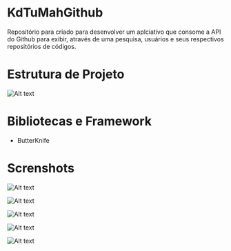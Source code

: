 # KdTuMahGithub

Repositório para criado para desenvolver um aplciativo que consome a API do Github para exibir, através de uma pesquisa, usuários e seus respectivos repositórios de códigos.

# Estrutura de Projeto

![Alt text](https://github.com/tiagosombrra/KdTuMahGithub/blob/master/images/tree_code.png?raw=true "Tree code")

# Bibliotecas e Framework

* ButterKnife

# Screnshots

![Alt text](https://github.com/tiagosombrra/KdTuMahGithub/blob/master/images/splash.png?raw=true "Splash")

![Alt text](https://github.com/tiagosombrra/KdTuMahGithub/blob/master/images/search.png?raw=true "Search user")

![Alt text](https://github.com/tiagosombrra/KdTuMahGithub/blob/master/images/search_result.png?raw=true "Search result")

![Alt text](https://github.com/tiagosombrra/KdTuMahGithub/blob/master/images/user.png?raw=true "User info")

![Alt text](https://github.com/tiagosombrra/KdTuMahGithub/blob/master/images/repository.png?raw=true "Repository info")
